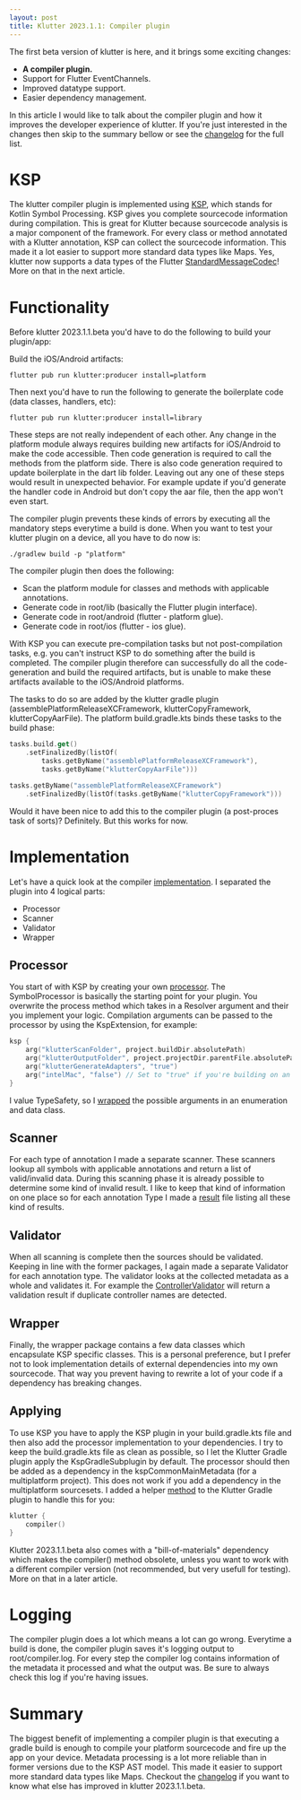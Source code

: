 ```yaml
---  
layout: post  
title: Klutter 2023.1.1: Compiler plugin
---  
```


The first beta version of klutter is here, and it brings some exciting changes:
- **A compiler plugin.**
- Support for Flutter EventChannels.
- Improved datatype support.
- Easier dependency management.

In this article I would like to talk about the compiler plugin and how it improves the developer experience of klutter.
If you're just interested in the changes then skip to the summary bellow or see the [changelog](https://github.com/buijs-dev/klutter/blob/main/CHANGELOG.md) for the full list.

# KSP
The klutter compiler plugin is implemented using [KSP](https://github.com/google/ksp), which stands for Kotlin Symbol Processing.
KSP gives you complete sourcecode information during compilation. This is great for Klutter because sourcecode analysis is a 
major component of the framework. For every class or method annotated with a Klutter annotation, KSP can collect the sourcecode information.
This made it a lot easier to support more standard data types like Maps. Yes, klutter now supports a data types of the 
Flutter [StandardMessageCodec](https://api.flutter.dev/flutter/services/StandardMessageCodec-class.html)! 
More on that in the next article.

# Functionality
Before klutter 2023.1.1.beta you'd have to do the following to build your plugin/app:

Build the iOS/Android artifacts:

```shell
flutter pub run klutter:producer install=platform 
```

Then next you'd have to run the following to generate the boilerplate code (data classes, handlers, etc):

```shell
flutter pub run klutter:producer install=library
```

These steps are not really independent of each other.
Any change in the platform module always requires building new artifacts for iOS/Android to make the code accessible.
Then code generation is required to call the methods from the platform side.
There is also code generation required to update boilerplate in the dart lib folder.
Leaving out any one of these steps would result in unexpected behavior.
For example update if you'd generate the handler code in Android but don't copy the aar file, then the app won't even start.

The compiler plugin prevents these kinds of errors by executing all the mandatory steps everytime a build is done.
When you want to test your klutter plugin on a device, all you have to do now is:

```shell
./gradlew build -p "platform"
```

The compiler plugin then does the following:
- Scan the platform module for classes and methods with applicable annotations.
- Generate code in root/lib (basically the Flutter plugin interface).
- Generate code in root/android (flutter - platform glue).
- Generate code in root/ios (flutter - ios glue).

With KSP you can execute pre-compilation tasks but not post-compilation tasks, e.g. you can't
instruct KSP to do something after the build is completed. The compiler plugin therefore can
successfully do all the code-generation and build the required artifacts, but
is unable to make these artifacts available to the iOS/Android platforms.

The tasks to do so are added by the klutter gradle plugin (assemblePlatformReleaseXCFramework,
klutterCopyFramework, klutterCopyAarFile). 
The platform build.gradle.kts binds these tasks to the build phase:

```kotlin
tasks.build.get()
    .setFinalizedBy(listOf(
        tasks.getByName("assemblePlatformReleaseXCFramework"),
        tasks.getByName("klutterCopyAarFile")))

tasks.getByName("assemblePlatformReleaseXCFramework")
    .setFinalizedBy(listOf(tasks.getByName("klutterCopyFramework")))
```

Would it have been nice to add this to the compiler plugin (a post-proces task of sorts)? Definitely.
But this works for now.

# Implementation
Let's have a quick look at the compiler 
[implementation](https://github.com/buijs-dev/klutter/tree/main/lib/compiler/src/main/kotlin/dev/buijs/klutter/compiler).
I separated the plugin into 4 logical parts:
- Processor
- Scanner
- Validator
- Wrapper

## Processor
You start of with KSP by creating your own [processor](https://github.com/buijs-dev/klutter/tree/main/lib/compiler/src/main/kotlin/dev/buijs/klutter/compiler/processor).
The SymbolProcessor is basically the starting point for your plugin. 
You overwrite the process method which takes in a Resolver argument and their you implement your logic.
Compilation arguments can be passed to the processor by using the KspExtension, for example:

```kotlin
ksp {
    arg("klutterScanFolder", project.buildDir.absolutePath)
    arg("klutterOutputFolder", project.projectDir.parentFile.absolutePath)
    arg("klutterGenerateAdapters", "true")
    arg("intelMac", "false") // Set to "true" if you're building on an Intel Mac!
}
```

I value TypeSafety, so I 
[wrapped](https://github.com/buijs-dev/klutter/blob/main/lib/compiler/src/main/kotlin/dev/buijs/klutter/compiler/processor/ProcessorOptions.kt) 
the possible arguments in an enumeration and data class.

## Scanner
For each type of annotation I made a separate scanner. These scanners lookup all symbols with applicable
annotations and return a list of valid/invalid data. During this scanning phase it is already possible 
to determine some kind of invalid result. I like to keep that kind of information on one place so for
each annotation Type I made a [result](https://github.com/buijs-dev/klutter/blob/main/lib/compiler/src/main/kotlin/dev/buijs/klutter/compiler/scanner/ResponseResults.kt) file listing all these kind of results.

## Validator
When all scanning is complete then the sources should be validated. Keeping in line with the former packages,
I again made a separate Validator for each annotation type. The validator looks at the collected metadata
as a whole and validates it. For example the [ControllerValidator](https://github.com/buijs-dev/klutter/blob/main/lib/compiler/src/main/kotlin/dev/buijs/klutter/compiler/validator/ControllerValidator.kt)
will return a validation result if duplicate controller names are detected.

## Wrapper
Finally, the wrapper package contains a few data classes which encapsulate KSP specific classes.
This is a personal preference, but I prefer not to look implementation details of external dependencies
into my own sourcecode. That way you prevent having to rewrite a lot of your code if a dependency has
breaking changes.

## Applying
To use KSP you have to apply the KSP plugin in your build.gradle.kts file and then also add the processor implementation to your dependencies.
I try to keep the build.gradle.kts file as clean as possible, so I let the Klutter Gradle plugin apply the KspGradleSubplugin by default.
The processor should then be added as a dependency in the kspCommonMainMetadata (for a multiplatform project). This does not work
if you add a dependency in the multiplatform sourcesets. I added a helper [method](https://github.com/buijs-dev/klutter/blob/main/lib/gradle/src/main/kotlin/dev/buijs/klutter/gradle/dsl/KlutterExtension.kt) 
to the Klutter Gradle plugin to handle this for you:

```kotlin
klutter {
    compiler()
}
```

Klutter 2023.1.1.beta also comes with a "bill-of-materials" dependency which makes the compiler() method
obsolete, unless you want to work with a different compiler version (not recommended, but very usefull for testing).
More on that in a later article.

# Logging
The compiler plugin does a lot which means a lot can go wrong. Everytime a build is done, the compiler plugin
saves it's logging output to root/compiler.log. For every step the compiler log contains information
of the metadata it processed and what the output was. Be sure to always check this log if you're having
issues.

# Summary
The biggest benefit of implementing a compiler plugin is that executing a gradle build is enough to compile your platform
sourcecode and fire up the app on your device. Metadata processing is a lot more reliable than in former versions due to the 
KSP AST model. This made it easier to support more standard data types like Maps.
Checkout the [changelog](https://github.com/buijs-dev/klutter/blob/main/CHANGELOG.md) if you want to know
what else has improved in klutter 2023.1.1.beta. 